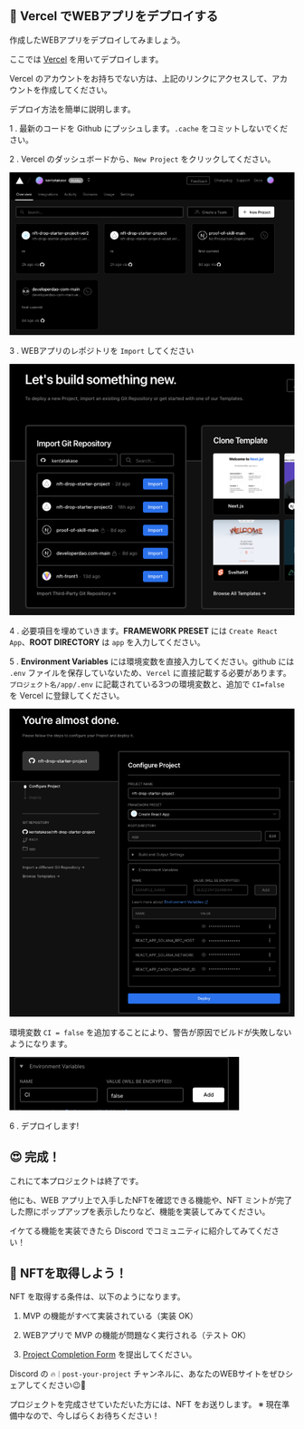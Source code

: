 🚀 Vercel でWEBアプリをデプロイする
---

作成したWEBアプリをデプロイしてみましょう。

ここでは [Vercel](https://Vercel.com) を用いてデプロイします。

Vercel のアカウントをお持ちでない方は、上記のリンクにアクセスして、アカウントを作成してください。

デプロイ方法を簡単に説明します。

1 \. 最新のコードを Github にプッシュします。`.cache` をコミットしないでください。

2 \. Vercel のダッシュボードから、`New Project` をクリックしてください。

![無題](/public/images/5-Solana-NFT-drop/section4/4_2_1.png)

3 \. WEBアプリのレポジトリを `Import` してください

![無題](/public/images/5-Solana-NFT-drop/section4/4_2_2.png)

4 \. 必要項目を埋めていきます。**FRAMEWORK PRESET** には `Create React App`、**ROOT DIRECTORY** は `app` を入力してください。

5 \. **Environment Variables** には環境変数を直接入力してください。github には `.env` ファイルを保存していないため、`Vercel` に直接記載する必要があります。`プロジェクト名/app/.env` に記載されている3つの環境変数と、追加で `CI=false` を Vercel に登録してください。

![無題](/public/images/5-Solana-NFT-drop/section4/4_2_3.png)

環境変数 `CI = false` を追加することにより、警告が原因でビルドが失敗しないようになります。

![無題](/public/images/5-Solana-NFT-drop/section4/4_2_4.png)

6 \. デプロイします!

😍 完成！
----

これにて本プロジェクトは終了です。

他にも、WEB アプリ上で入手したNFTを確認できる機能や、NFT ミントが完了した際にポップアップを表示したりなど、機能を実装してみてください。

イケてる機能を実装できたら Discord でコミュニティに紹介してみてください！

🎫 NFTを取得しよう！
----

NFT を取得する条件は、以下のようになります。

1. MVP の機能がすべて実装されている（実装 OK）

2. WEBアプリで MVP の機能が問題なく実行される（テスト OK）

3. [Project Completion Form](https://airtable.com/shrf1cCtTx0iQuszX) を提出してください。

Discord の `🔥｜post-your-project` チャンネルに、あなたのWEBサイトをぜひシェアしてください😉🎉

プロジェクトを完成させていただいた方には、NFT をお送りします。
※ 現在準備中なので、今しばらくお待ちください！
